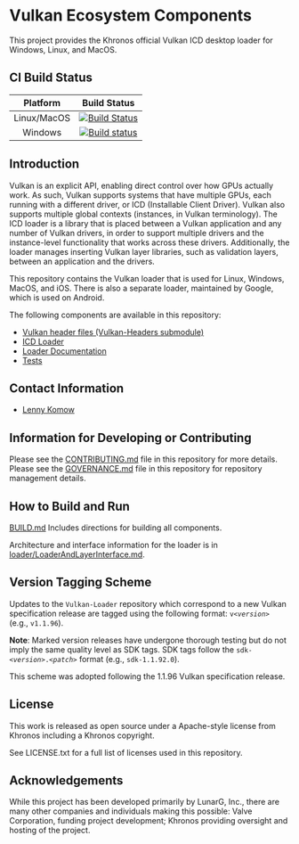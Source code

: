 # Vulkan Ecosystem Components

This project provides the Khronos official Vulkan ICD desktop loader for Windows, Linux, and MacOS.

## CI Build Status

| Platform | Build Status |
|:--------:|:------------:|
| Linux/MacOS | [![Build Status](https://travis-ci.org/KhronosGroup/Vulkan-Loader.svg?branch=master)](https://travis-ci.org/KhronosGroup/Vulkan-Loader) |
| Windows |[![Build status](https://ci.appveyor.com/api/projects/status/l93pu0w90tui708m?svg=true)](https://ci.appveyor.com/project/Khronoswebmaster/vulkan-loader/branch/master) |

## Introduction

Vulkan is an explicit API, enabling direct control over how GPUs actually work.
As such, Vulkan supports systems that have multiple GPUs, each running with a different driver, or ICD (Installable Client Driver).
Vulkan also supports multiple global contexts (instances, in Vulkan terminology).
The ICD loader is a library that is placed between a Vulkan application and any number of Vulkan drivers, in order to support multiple drivers and the instance-level functionality that works across these drivers.
Additionally, the loader manages inserting Vulkan layer libraries, such as validation layers, between an application and the drivers.

This repository contains the Vulkan loader that is used for Linux, Windows, MacOS, and iOS.
There is also a separate loader, maintained by Google, which is used on Android.

The following components are available in this repository:

- [Vulkan header files (Vulkan-Headers submodule)](https://github.com/KhronosGroup/Vulkan-Headers)
- [ICD Loader](loader/)
- [Loader Documentation](loader/LoaderAndLayerInterface.md)
- [Tests](tests/)

## Contact Information

- [Lenny Komow](mailto:lenny@lunarg.com)

## Information for Developing or Contributing

Please see the [CONTRIBUTING.md](CONTRIBUTING.md) file in this repository for more details.
Please see the [GOVERNANCE.md](GOVERNANCE.md) file in this repository for repository
management details.

## How to Build and Run

[BUILD.md](BUILD.md)
Includes directions for building all components.

Architecture and interface information for the loader is in
[loader/LoaderAndLayerInterface.md](loader/LoaderAndLayerInterface.md).

## Version Tagging Scheme

Updates to the `Vulkan-Loader` repository which correspond to a new Vulkan specification release are tagged using the following format: `v<`_`version`_`>` (e.g., `v1.1.96`).

**Note**: Marked version releases have undergone thorough testing but do not imply the same quality level as SDK tags. SDK tags follow the `sdk-<`_`version`_`>.<`_`patch`_`>` format (e.g., `sdk-1.1.92.0`).

This scheme was adopted following the 1.1.96 Vulkan specification release.

## License

This work is released as open source under a Apache-style license from Khronos
including a Khronos copyright.

See LICENSE.txt for a full list of licenses used in this repository.

## Acknowledgements

While this project has been developed primarily by LunarG, Inc., there are many other
companies and individuals making this possible: Valve Corporation, funding
project development; Khronos providing oversight and hosting of the project.
